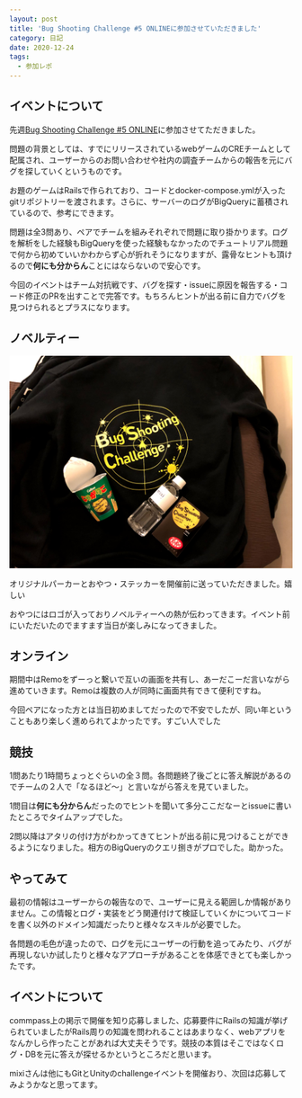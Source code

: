 ```yaml
---
layout: post
title: 'Bug Shooting Challenge #5 ONLINEに参加させていただきました'
category: 日記
date: 2020-12-24
tags:
  - 参加レポ
---
```


## イベントについて

先週[Bug Shooting Challenge #5 ONLINE](https://mixi.connpass.com/event/193415/)に参加させてただきました。

問題の背景としては、すでにリリースされているwebゲームのCREチームとして配属され、ユーザーからのお問い合わせや社内の調査チームからの報告を元にバグを探していくというものです。

お題のゲームはRailsで作られており、コードとdocker-compose.ymlが入ったgitリポジトリーを渡されます。さらに、サーバーのログがBigQueryに蓄積されているので、参考にできます。

問題は全3問あり、ペアでチームを組みそれぞれで問題に取り掛かります。ログを解析をした経験もBigQueryを使った経験もなかったのでチュートリアル問題で何から初めていいかわからず心が折れそうになりますが、露骨なヒントも頂けるので**何にも分からん**ことにはならないので安心です。

今回のイベントはチーム対抗戦です、バグを探す・issueに原因を報告する・コード修正のPRを出すことで完答です。もちろんヒントが出る前に自力でバグを見つけられるとプラスになります。

## ノベルティー

![ノベルティー](./bug-novelty.jpg)

オリジナルパーカーとおやつ・ステッカーを開催前に送っていただきました。嬉しい

おやつにはロゴが入っておりノベルティーへの熱が伝わってきます。イベント前にいただいたのでますます当日が楽しみになってきました。

## オンライン

期間中はRemoをずーっと繋いで互いの画面を共有し、あーだこーだ言いながら進めていきます。Remoは複数の人が同時に画面共有できて便利ですね。

今回ペアになった方とは当日初めましてだったので不安でしたが、同い年ということもあり楽しく進められてよかったです。すごい人でした

## 競技

1問あたり1時間ちょっとぐらいの全３問。各問題終了後ごとに答え解説があるのでチームの２人で「なるほど〜」と言いながら答えを見ていました。

1問目は**何にも分からん**だったのでヒントを聞いて多分ここだなーとissueに書いたところでタイムアップでした。

2問以降はアタリの付け方がわかってきてヒントが出る前に見つけることができるようになりました。相方のBigQueryのクエリ捌きがプロでした。助かった。

## やってみて

最初の情報はユーザーからの報告なので、ユーザーに見える範囲しか情報がありません。この情報とログ・実装をどう関連付けて検証していくかについてコードを書く以外のドメイン知識だったりと様々なスキルが必要でした。

各問題の毛色が違ったので、ログを元にユーザーの行動を追ってみたり、バグが再現しないか試したりと様々なアプローチがあることを体感できとても楽しかったです。

## イベントについて

commpass上の掲示で開催を知り応募しました、応募要件にRailsの知識が挙げられていましたがRails周りの知識を問われることはあまりなく、webアプリをなんかしら作ったことがあれば大丈夫そうです。競技の本質はそこではなくログ・DBを元に答えが探せるかというところだと思います。

mixiさんは他にもGitとUnityのchallengeイベントを開催おり、次回は応募してみようかなと思ってます。
